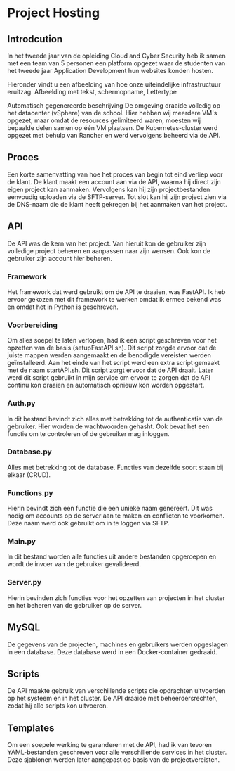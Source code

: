 # Project Hosting
## Introdcution
In het tweede jaar van de opleiding Cloud and Cyber Security heb ik samen met een team van 5 personen een platform opgezet waar de studenten van het tweede jaar Application Development hun websites konden hosten. 

Hieronder vindt u een afbeelding van hoe onze uiteindelijke infrastructuur eruitzag.
Afbeelding met tekst, schermopname, Lettertype

Automatisch gegenereerde beschrijving
De omgeving draaide volledig op het datacenter (vSphere) van de school. Hier hebben wij meerdere VM's opgezet, maar omdat de resources gelimiteerd waren, moesten wij bepaalde delen samen op één VM plaatsen. De Kubernetes-cluster werd opgezet met behulp van Rancher en werd vervolgens beheerd via de API.

## Proces
Een korte samenvatting van hoe het proces van begin tot eind verliep voor de klant. De klant maakt een account aan via de API, waarna hij direct zijn eigen project kan aanmaken. Vervolgens kan hij zijn projectbestanden eenvoudig uploaden via de SFTP-server. Tot slot kan hij zijn project zien via de DNS-naam die de klant heeft gekregen bij het aanmaken van het project.

## API
De API was de kern van het project. Van hieruit kon de gebruiker zijn volledige project beheren en aanpassen naar zijn wensen. Ook kon de gebruiker zijn account hier beheren.
### Framework
Het framework dat werd gebruikt om de API te draaien, was FastAPI. Ik heb ervoor gekozen met dit framework te werken omdat ik ermee bekend was en omdat het in Python is geschreven.
### Voorbereiding
Om alles soepel te laten verlopen, had ik een script geschreven voor het opzetten van de basis (setupFastAPI.sh). Dit script zorgde ervoor dat de juiste mappen werden aangemaakt en de benodigde vereisten werden geïnstalleerd. Aan het einde van het script werd een extra script gemaakt met de naam startAPI.sh. Dit script zorgt ervoor dat de API draait. Later werd dit script gebruikt in mijn service om ervoor te zorgen dat de API continu kon draaien en automatisch opnieuw kon worden opgestart.
### Auth.py
In dit bestand bevindt zich alles met betrekking tot de authenticatie van de gebruiker. Hier worden de wachtwoorden gehasht. Ook bevat het een functie om te controleren of de gebruiker mag inloggen.
### Database.py
Alles met betrekking tot de database. Functies van dezelfde soort staan bij elkaar (CRUD).
### Functions.py
Hierin bevindt zich een functie die een unieke naam genereert. Dit was nodig om accounts op de server aan te maken en conflicten te voorkomen. Deze naam werd ook gebruikt om in te loggen via SFTP.
### Main.py
In dit bestand worden alle functies uit andere bestanden opgeroepen en wordt de invoer van de gebruiker gevalideerd.
### Server.py
Hierin bevinden zich functies voor het opzetten van projecten in het cluster en het beheren van de gebruiker op de server. 
## MySQL
De gegevens van de projecten, machines en gebruikers werden opgeslagen in een database. Deze database werd in een Docker-container gedraaid.
## Scripts
De API maakte gebruik van verschillende scripts die opdrachten uitvoerden op het systeem en in het cluster. De API draaide met beheerdersrechten, zodat hij alle scripts kon uitvoeren.
## Templates
Om een soepele werking te garanderen met de API, had ik van tevoren YAML-bestanden geschreven voor alle verschillende services in het cluster. Deze sjablonen werden later aangepast op basis van de projectvereisten.

